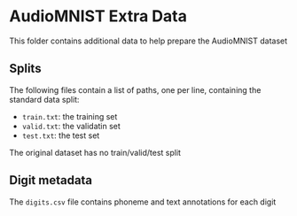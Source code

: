 # AudioMNIST Extra Data

This folder contains additional data to help prepare the AudioMNIST dataset

## Splits
The following files contain a list of paths, one per line, containing the
standard data split:

* `train.txt`: the training set
* `valid.txt`: the validatin set
* `test.txt`: the test set

The original dataset has no train/valid/test split

## Digit metadata
The `digits.csv` file contains phoneme and text annotations for each digit